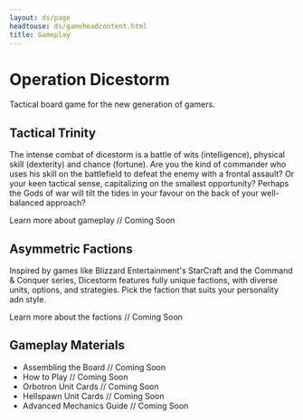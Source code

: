 ```yaml
---
layout: ds/page
headtouse: ds/gameheadcontent.html
title: Gameplay
---
```


# Operation Dicestorm

Tactical board game for the new generation of gamers.


## Tactical Trinity
The intense combat of dicestorm is a battle of wits (intelligence), physical skill (dexterity) and chance (fortune). Are you the kind of commander who uses his skill on the battlefield to defeat the enemy with a frontal assault? Or your keen tactical sense, capitalizing on the smallest opportunity? Perhaps the Gods of war will tilt the tides in your favour on the back of your well-balanced approach?

Learn more about gameplay // Coming Soon

## Asymmetric Factions
Inspired by games like Blizzard Entertainment's StarCraft and the Command & Conquer series, Dicestorm features fully unique factions, with diverse units, options, and strategies. Pick the faction that suits your personality adn style.

Learn more about the factions // Coming Soon

## Gameplay Materials
* Assembling the Board // Coming Soon
* How to Play // Coming Soon
* Orbotron Unit Cards // Coming Soon
* Hellspawn Unit Cards // Coming Soon
* Advanced Mechanics Guide // Coming Soon
